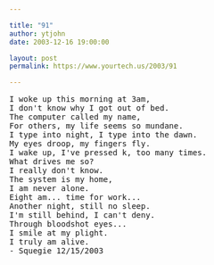 ```yaml
---

title: "91"
author: ytjohn
date: 2003-12-16 19:00:00

layout: post
permalink: https://www.yourtech.us/2003/91

---
```

<pre>
I woke up this morning at 3am,
I don't know why I got out of bed.
The computer called my name,
For others, my life seems so mundane.
I type into night, I type into the dawn.
My eyes droop, my fingers fly.
I wake up, I've pressed k, too many times.
What drives me so?
I really don't know.
The system is my home,
I am never alone.
Eight am... time for work...
Another night, still no sleep.
I'm still behind, I can't deny.
Through bloodshot eyes...
I smile at my plight.
I truly am alive.
- Squegie 12/15/2003
</pre>
